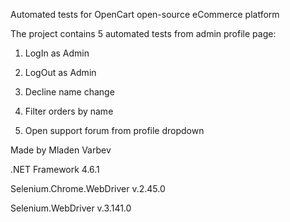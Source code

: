 Automated tests for OpenCart open-source eCommerce platform


The project contains 5 automated tests from admin profile page:

1) LogIn as Admin

2) LogOut as Admin

3) Decline name change

4) Filter orders by name

5) Open support forum from profile dropdown

Made by Mladen Varbev

.NET Framework 4.6.1

Selenium.Chrome.WebDriver v.2.45.0

Selenium.WebDriver v.3.141.0

